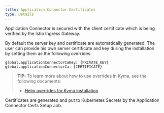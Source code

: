```yaml
---
title: Application Connector Certificates  
type: Details
---
```


Application Connector is secured with the client certificate which is being verified by the Istio Ingress Gateway.

By default the server key and certificate are automatically generated. 
The user can provide his own server certificate and key during the installation by setting them as the following overrides:
```
global.applicationConnectorCaKey: {PRIVATE_KEY}
global.applicationConnectorCa: {CERTIFICATE}
```

>**TIP:** To learn more about how to use overrides in Kyma, see the following documents: 
>* [Helm overrides for Kyma installation](/root/kyma/#configuration-helm-overrides-for-kyma-installation)

Certificates are generated and put to Kubernetes Secrets by the Application Connector Certs Setup Job.

